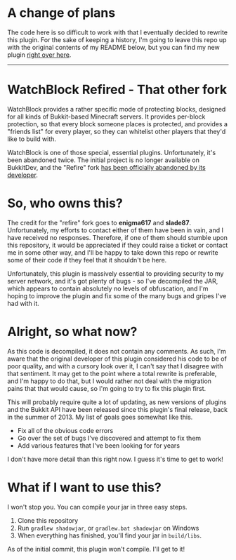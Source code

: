 A change of plans
=================

The code here is so difficult to work with that I eventually decided to rewrite this plugin. For the sake of
keeping a history, I'm going to leave this repo up with the original contents of my README below, but you
can find my new plugin [right over here](https://github.com/TheArchives/ArchBlock).

---

WatchBlock Refired - That other fork
====================================

WatchBlock provides a rather specific mode of protecting blocks, designed
for all kinds of Bukkit-based Minecraft servers. It provides per-block protection,
so that every block someone places is protected, and provides a "friends list" for
every player, so they can whitelist other players that they'd like to build with.

WatchBlock is one of those special, essential plugins. Unfortunately, it's been
abandoned twice. The initial project is no longer available on BukkitDev, and
the "Refire" fork
[has been officially abandoned by its developer](http://dev.bukkit.org/bukkit-plugins/watchblock-refired/?comment=98).

So, who owns this?
==================

The credit for the "refire" fork goes to **enigma617** and **slade87**. Unfortunately, my efforts
to contact either of them have been in vain, and I have received no responses. Therefore,
if one of them should stumble upon this repository, it would be appreciated if they could
raise a ticket or contact me in some other way, and I'll be happy to take down this repo
or rewrite some of their code if they feel that it shouldn't be here.

Unfortunately, this plugin is massively essential to providing security to my server
network, and it's got plenty of bugs - so I've decompiled the JAR, which appears to
contain absolutely no levels of obfuscation, and I'm hoping to improve the plugin and
fix some of the many bugs and gripes I've had with it.

Alright, so what now?
=====================

As this code is decompiled, it does not contain any comments. As such, I'm aware that the
original developer of this plugin considered his code to be of poor quality, and with a
cursory look over it, I can't say that I disagree with that sentiment. It may get to the
point where a total rewrite is preferable, and I'm happy to do that, but I would rather
not deal with the migration pains that that would cause, so I'm going to try to fix this
plugin first.

This will probably require quite a lot of updating, as new versions of plugins and the Bukkit
API have been released since this plugin's final release, back in the summer of 2013. My list
of goals goes somewhat like this.

* Fix all of the obvious code errors
* Go over the set of bugs I've discovered and attempt to fix them
* Add various features that I've been looking for for years

I don't have more detail than this right now. I guess it's time to get to work!

What if I want to use this?
===========================

I won't stop you. You can compile your jar in three easy steps.

1. Clone this repository
2. Run `gradlew shadowjar`, or `gradlew.bat shadowjar` on Windows
3. When everything has finished, you'll find your jar in `build/libs`.

As of the initial commit, this plugin won't compile. I'll get to it!
